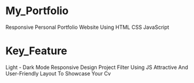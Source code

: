 # My_Portfolio
Responsive Personal Portfolio Website Using HTML CSS JavaScript

# Key_Feature
Light - Dark Mode
Responsive Design
Project Filter Using JS
Attractive And User-Friendly Layout To Showcase Your Cv